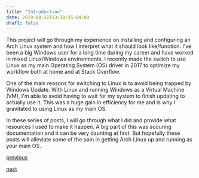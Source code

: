 ```yaml
---
title: "Introduction"
date: 2019-08-22T13:19:55-04:00
draft: false
---
```


This project will go through my experience on installing and configuring an
Arch Linux system and how I interpret what it should look like/function. I've been a
big Windows user for a long time during my career and have worked in mixed
Linux/Windows environments. I recently made the switch to use Linux as my main
Operating System (OS) driver in 2017 to optimize my workflow both at home and at
Stack Overflow.

One of the main reasons for switching to Linux is to avoid being trapped by Windows Update.
With Linux and running Windows as a Virtual Machine (VM), I'm able to avoid having to wait
for my system to finish updating to actually use it. This was a huge gain in efficiency for
me and is why I gravitated to using Linux as my main OS.

In these series of posts, I will go through what I did and provide what resources I used to make it happen.
A big part of this was scouring documentation and it can be very daunting at first. But hopefully
these posts will alleviate some of the pain in getting Arch Linux up and running as your
main OS.

[previous](/projects/archlinux/archlinux-overview)

[next](/sections/archlinux/gettingstarted)
